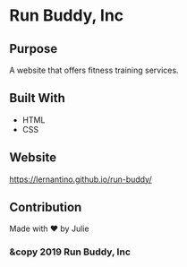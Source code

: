 # Run Buddy, Inc

## Purpose
A website that offers fitness training services. 

## Built With
* HTML
* CSS

## Website
https://lernantino.github.io/run-buddy/
  
  ## Contribution
  Made with ❤️ by Julie
  
  ### &copy 2019 Run Buddy, Inc
